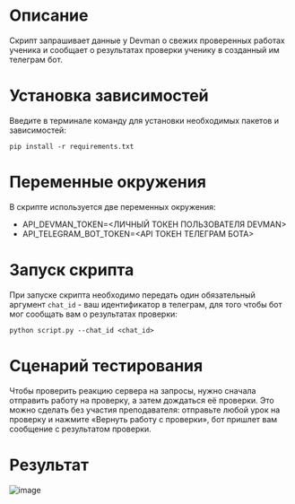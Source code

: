# Описание

Скрипт запрашивает данные у Devman о свежих проверенных работах ученика и сообщает о результатах проверки ученику в созданный им телеграм бот.

# Установка зависимостей
Введите в терминале команду для установки необходимых пакетов и зависимостей:
```
pip install -r requirements.txt
```

# Переменные окружения

В скрипте используется две переменных окружения:

- API_DEVMAN_TOKEN=<ЛИЧНЫЙ ТОКЕН ПОЛЬЗОВАТЕЛЯ DEVMAN>
- API_TELEGRAM_BOT_TOKEN=<API ТОКЕН ТЕЛЕГРАМ БОТА>

# Запуск скрипта

При запуске скрипта необходимо передать один обязательный аргумент `chat_id` - ваш идентификатор в телеграм, для того чтобы бот мог сообщать вам о результатах проверки:

```
python script.py --chat_id <chat_id>
```

# Сценарий тестирования

Чтобы проверить реакцию сервера на запросы, нужно сначала отправить работу на проверку, а затем дождаться её проверки. Это можно сделать без участия преподавателя: отправьте любой урок на проверку и нажмите «Вернуть работу с проверки», бот пришлет вам сообщение с результатом проверки.

# Результат

![image](https://github.com/owwwl666/informant_bot/assets/131767856/9d04caa4-fe62-49d7-b3a5-9433542cedc0)
